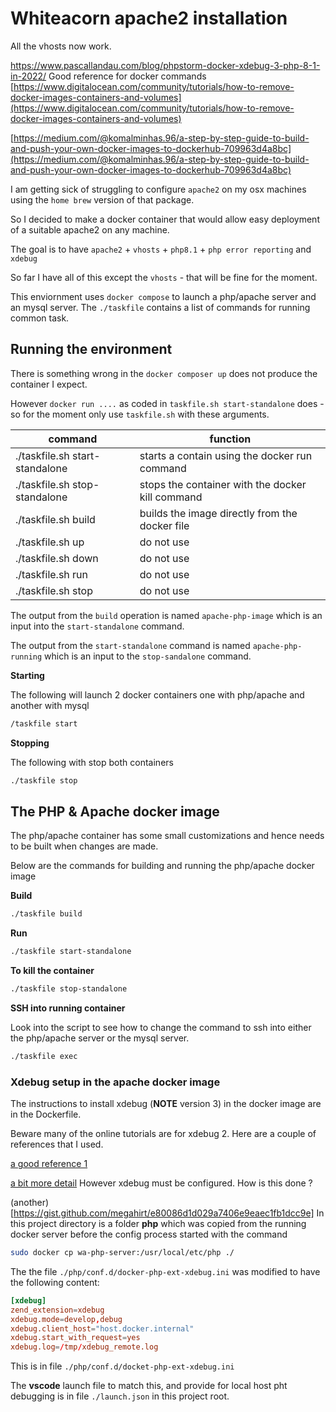 # Whiteacorn apache2 installation

All the vhosts now work.

https://www.pascallandau.com/blog/phpstorm-docker-xdebug-3-php-8-1-in-2022/
Good reference for docker commands
[https://www.digitalocean.com/community/tutorials/how-to-remove-docker-images-containers-and-volumes](https://www.digitalocean.com/community/tutorials/how-to-remove-docker-images-containers-and-volumes)

[https://medium.com/@komalminhas.96/a-step-by-step-guide-to-build-and-push-your-own-docker-images-to-dockerhub-709963d4a8bc](https://medium.com/@komalminhas.96/a-step-by-step-guide-to-build-and-push-your-own-docker-images-to-dockerhub-709963d4a8bc)

I am getting sick of struggling to configure `apache2` on my osx machines using the `home brew` version of that package.

So I decided to make a docker container that would allow easy deployment of a suitable apache2 on any machine.

The goal is to have `apache2` + `vhosts` + `php8.1` + `php error reporting` and `xdebug` 

So far I have all of this except the `vhosts` - that will be fine for the moment.

This enviornment uses `docker compose` to launch a php/apache server and an mysql server. The `./taskfile` contains a list of commands for running common task.

## Running the environment

There is something wrong in the `docker composer up` does not produce the container I expect.

However `docker run ....` as coded in `taskfile.sh start-standalone` does - so for the moment
only use `taskfile.sh` with these arguments.

| command | function |
| ------- | ---------|
| ./taskfile.sh start-standalone| starts a contain using the docker run command |
| ./taskfile.sh stop-standalone | stops the container with the docker kill command |
| ./taskfile.sh build | builds the image directly from the docker file |
| ./taskfile.sh up | do not use |
| ./taskfile.sh down | do not use |
| ./taskfile.sh run | do not use |
| ./taskfile.sh stop | do not use |


The output from the `build` operation is named `apache-php-image` which is an input into the `start-standalone` command.

The output from the `start-standalone` command is named `apache-php-running` which is an input to the `stop-sandalone` command.

**Starting**

The following will launch 2 docker containers one with php/apache and another with mysql

```sh
/taskfile start
```

**Stopping** 

The following with stop both containers

```sh
./taskfile stop
```

## The PHP & Apache docker image

The php/apache container has some small customizations and hence
needs to be built when changes are made.

Below are the commands for building and running the php/apache docker image

**Build**

```sh
./taskfile build
```

**Run**

```sh
./taskfile start-standalone
```


**To kill the container** 

```sh
./taskfile stop-standalone
```

**SSH into running container**

Look into the script to see how to change the command to ssh into 
either the php/apache server or the mysql server.

```sh
./taskfile exec
```

### Xdebug setup in the apache docker image

The instructions to install xdebug (__NOTE__ version 3) in the docker image are in the Dockerfile.

Beware many of the online tutorials are for xdebug 2. Here are a couple of references that I used.

[a good reference 1](https://matthewsetter.com/setup-step-debugging-php-xdebug3-docker/)

[a bit more detail](https://www.pascallandau.com/blog/phpstorm-docker-xdebug-3-php-8-1-in-2022/)
However xdebug must be configured. How is this done ?


(another)[https://gist.github.com/megahirt/e80086d1d029a7406e9eaec1fb1dcc9e]
In this project directory is a folder __php__ which was copied from the running docker server before the config process started with the command

```sh
sudo docker cp wa-php-server:/usr/local/etc/php ./
```

The the file `./php/conf.d/docker-php-ext-xdebug.ini` was modified to have the following content:

```conf
[xdebug]
zend_extension=xdebug
xdebug.mode=develop,debug
xdebug.client_host="host.docker.internal"
xdebug.start_with_request=yes
xdebug.log=/tmp/xdebug_remote.log
```
This is in file `./php/conf.d/docket-php-ext-xdebug.ini`

The __vscode__ launch file to match this, and provide for local host pht debugging is in file `./launch.json` in this 
project root.